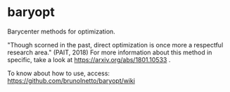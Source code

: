 # baryopt

Barycenter methods for optimization. 

"Though scorned in the past, direct optimization is once more a respectful research area." (PAIT, 2018)
For more information about this method in specific, take a look at https://arxiv.org/abs/1801.10533 .

To know about how to use, access: https://github.com/brunolnetto/baryopt/wiki

